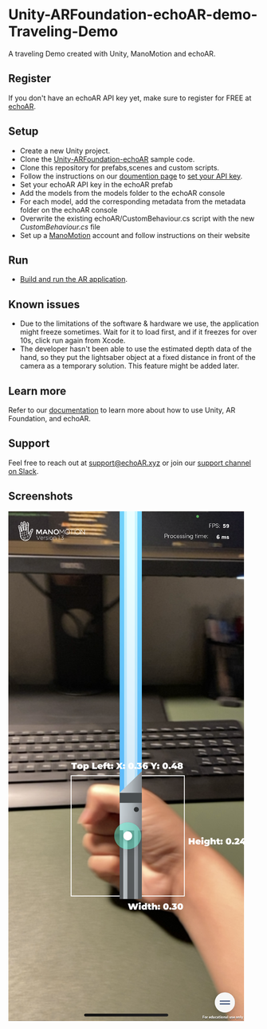 # Unity-ARFoundation-echoAR-demo-Traveling-Demo
A traveling Demo created with Unity, ManoMotion and echoAR.

## Register
If you don't have an echoAR API key yet, make sure to register for FREE at [echoAR](https://console.echoar.xyz/#/auth/register).

## Setup
* Create a new Unity project.
* Clone the [Unity-ARFoundation-echoAR](https://github.com/echoARxyz/Unity-ARFoundation-echoAR) sample code.
* Clone this repository for prefabs,scenes and custom scripts.
* Follow the instructions on our [doumention page](https://docs.echoar.xyz/unity/adding-ar-capabilities) to [set your API key](https://docs.echoar.xyz/unity/adding-ar-capabilities#3-set-you-api-key).
* Set your echoAR API key in the echoAR prefab
* Add the models from the models folder to the echoAR console
* For each model, add the corresponding metadata from the metadata folder on the echoAR console
* Overwrite the existing echoAR/CustomBehaviour.cs script with the new _CustomBehaviour.cs_ file
* Set up a [ManoMotion](https://www.manomotion.com) account and follow instructions on their website

## Run
* [Build and run the AR application](https://docs.echoar.xyz/unity/adding-ar-capabilities#4-build-and-run-the-ar-application).

## Known issues
* Due to the limitations of the software & hardware we use, the application might freeze sometimes. Wait for it to load first, and if it freezes for over 10s, click run again from Xcode.
* The developer hasn't been able to use the estimated depth data of the hand, so they put the lightsaber object at a fixed distance in front of the camera as a temporary solution. This feature might be added later.

## Learn more
Refer to our [documentation](https://docs.echoar.xyz/unity/) to learn more about how to use Unity, AR Foundation, and echoAR.

## Support
Feel free to reach out at [support@echoAR.xyz](mailto:support@echoAR.xyz) or join our [support channel on Slack](https://join.slack.com/t/echoar/shared_invite/enQtNTg4NjI5NjM3OTc1LWU1M2M2MTNlNTM3NGY1YTUxYmY3ZDNjNTc3YjA5M2QyNGZiOTgzMjVmZWZmZmFjNGJjYTcxZjhhNzk3YjNhNjE). 

## Screenshots
![alt text](./Screenshots/screenshot.PNG)
